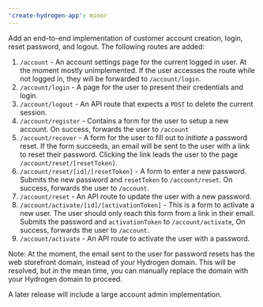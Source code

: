 ```yaml
---
'create-hydrogen-app': minor
---
```


Add an end-to-end implementation of customer account creation, login, reset password, and logout. The following routes are added:

1. `/account` - An account settings page for the current logged in user. At the moment mostly unimplemented. If the user accesses the route while not logged in, they will be forwarded to `/account/login`.
2. `/account/login` - A page for the user to present their credentials and login.
3. `/account/logout` - An API route that expects a `POST` to delete the current session.
4. `/account/register` - Contains a form for the user to setup a new account. On success, forwards the user to `/account`
5. `/account/recover` - A form for the user to fill out to _initiate_ a password reset. If the form succeeds, an email will be sent to the user with a link to reset their password. Clicking the link leads the user to the page `/account/reset/[resetToken]`.
6. `/account/reset/[id]/[resetToken]` - A form to enter a new password. Submits the new password and `resetToken` to `/account/reset`. On success, forwards the user to `/account`.
7. `/account/reset` - An API route to update the user with a new password.
8. `/account/activate/[id]/[activationToken]` - This is a form to activate a new user. The user should only reach this form from a link in their email. Submits the password and `activationToken` to `/account/activate`, On success, forwards the user to `/account`.
9. `/account/activate` - An API route to activate the user with a password.

Note: At the moment, the email sent to the user for password resets has the web storefront domain, instead of your Hydrogen domain. This will be resolved, but in the mean time, you can manually replace the domain with your Hydrogen domain to proceed.

A later release will include a large account admin implementation.
